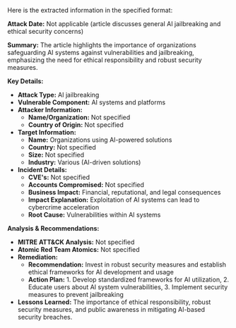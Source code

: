 Here is the extracted information in the specified format:

**Attack Date:** Not applicable (article discusses general AI jailbreaking and ethical security concerns)

**Summary:** The article highlights the importance of organizations safeguarding AI systems against vulnerabilities and jailbreaking, emphasizing the need for ethical responsibility and robust security measures.

**Key Details:**

* **Attack Type:** AI jailbreaking
* **Vulnerable Component:** AI systems and platforms
* **Attacker Information:**
	+ **Name/Organization:** Not specified
	+ **Country of Origin:** Not specified
* **Target Information:**
	+ **Name:** Organizations using AI-powered solutions
	+ **Country:** Not specified
	+ **Size:** Not specified
	+ **Industry:** Various (AI-driven solutions)
* **Incident Details:**
	+ **CVE's:** Not specified
	+ **Accounts Compromised:** Not specified
	+ **Business Impact:** Financial, reputational, and legal consequences
	+ **Impact Explanation:** Exploitation of AI systems can lead to cybercrime acceleration
	+ **Root Cause:** Vulnerabilities within AI systems

**Analysis & Recommendations:**

* **MITRE ATT&CK Analysis:** Not specified
* **Atomic Red Team Atomics:** Not specified
* **Remediation:**
	+ **Recommendation:** Invest in robust security measures and establish ethical frameworks for AI development and usage
	+ **Action Plan:** 1. Develop standardized frameworks for AI utilization, 2. Educate users about AI system vulnerabilities, 3. Implement security measures to prevent jailbreaking
* **Lessons Learned:** The importance of ethical responsibility, robust security measures, and public awareness in mitigating AI-based security breaches.

